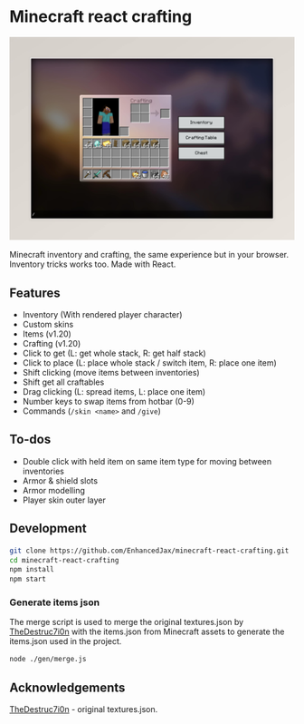 # Minecraft react crafting

![screenshot](./screenshot.jpg)

Minecraft inventory and crafting, the same experience but in your browser. Inventory tricks works too. Made with React.

## Features

- Inventory (With rendered player character)
- Custom skins
- Items (v1.20)
- Crafting (v1.20)
- Click to get (L: get whole stack, R: get half stack)
- Click to place (L: place whole stack / switch item, R: place one item)
- Shift clicking (move items between inventories)
- Shift get all craftables
- Drag clicking (L: spread items, L: place one item)
- Number keys to swap items from hotbar (0-9)
- Commands (`/skin <name>` and `/give`)

## To-dos

- Double click with held item on same item type for moving between inventories
- Armor & shield slots
- Armor modelling
- Player skin outer layer

## Development

```bash
git clone https://github.com/EnhancedJax/minecraft-react-crafting.git
cd minecraft-react-crafting
npm install
npm start
```

### Generate items json

The merge script is used to merge the original textures.json by [TheDestruc7i0n](https://twitter.com/TheDestruc7i0n) with the items.json from Minecraft assets to generate the items.json used in the project.

```bash
node ./gen/merge.js
```

## Acknowledgements

[TheDestruc7i0n](https://twitter.com/TheDestruc7i0n) - original textures.json.
